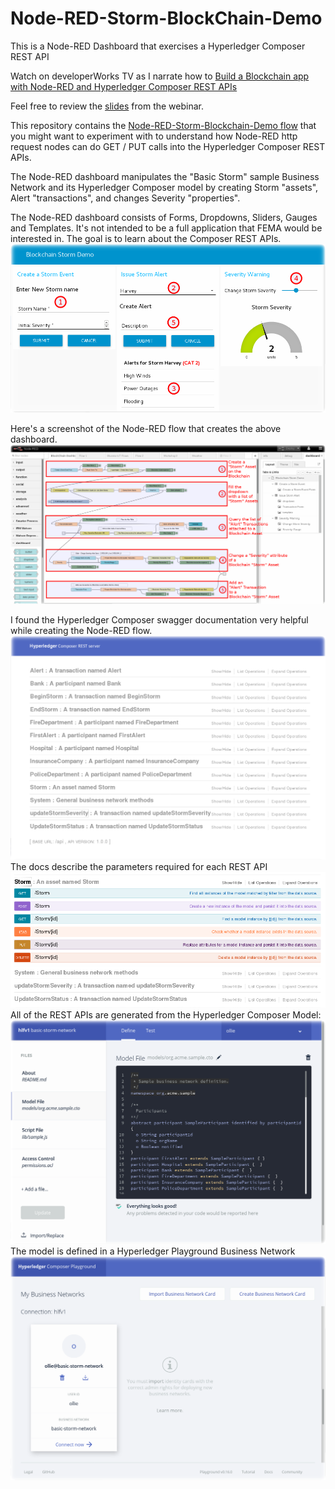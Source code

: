 # Node-RED-Storm-BlockChain-Demo
This is a Node-RED Dashboard that exercises a Hyperledger Composer REST API

Watch on developerWorks TV as I narrate how to
[Build a Blockchain app with Node-RED and Hyperledger Composer REST APIs](https://developer.ibm.com/tv/build-a-blockchain-app-with-node-red-and-hyperledger-composer-rest-apis/)

Feel free to review the [slides](Blockchain-NodeRED-Storm-InnovatorCall.pdf) from the webinar.

This repository contains the [Node-RED-Storm-Blockchain-Demo flow](Node-RED-Storm-Blockchain-Demo.json) that you might want to
experiment with to understand how Node-RED http request nodes can do GET / PUT calls into the Hyperledger Composer REST APIs.

The Node-RED dashboard manipulates the "Basic Storm" sample Business Network and its Hyperledger Composer model by creating Storm "assets", Alert "transactions", and changes Severity "properties".

The Node-RED dashboard consists of Forms, Dropdowns, Sliders, Gauges and Templates.  It's not intended to be a full application that FEMA would be interested in. The goal is to learn about the Composer REST APIs.
![Node RED Storm Blockchain dashboard annotated picture](Node-RED-Storm-Blockchain-dashboard-annotated.png?raw=true "Dashboard")

Here's a screenshot of the Node-RED flow that creates the above dashboard.
![Diagram Of BlockChain Node-RED flow](DiagramOfBlockChainNode-REDflow.png?raw=true "Flow Diagram")

I found the Hyperledger Composer swagger documentation very helpful while creating the Node-RED flow.
![HyperLedger REST API](HyperLedgerAPI-REST.png?raw=true "Hyperledger REST API screenshot")
The docs describe the parameters required for each REST API
![HyperLedgerAPI-Storm](HyperLedgerAPI-Storm.png?raw=true "Hyperledger REST API params")
All of the REST APIs are generated from the Hyperledger Composer Model:
![HyperLedger Model](HyperLedgerModel.png?raw=true "Hyperledger Model")
The model is defined in a Hyperledger Playground Business Network
![HyperLedger playground](HyperLedgerPlayground.png?raw=true "Hyperledger Playground example")

